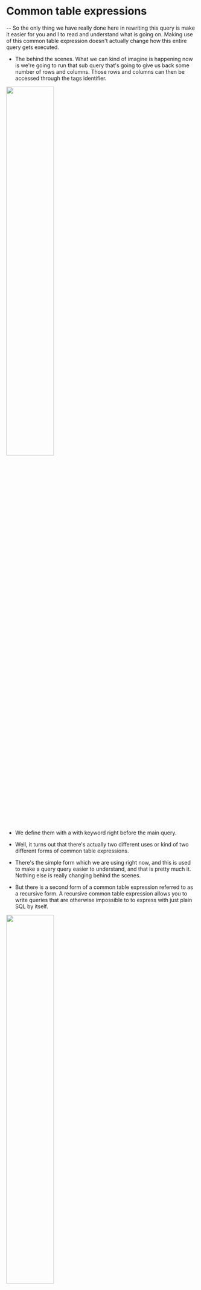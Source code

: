 # Common table expressions

-- So the only thing we have really done here in rewriting this query is make it easier for you and I to read and understand what is going on. Making use of this common table expression doesn't actually change how this entire query gets executed.

- The behind the scenes. What we can kind of imagine is happening now is we're going to run that sub query that's going to give us back some number of rows and columns. Those rows and columns can then be accessed through the tags identifier.

[<img src="./pictures/common_table_expression.png" width="50%"/>](./pictures/common_table_expression.png)

- We define them with a with keyword right before the main query.

- Well, it turns out that there's actually two different uses or kind of two different forms of common table expressions.

- There's the simple form which we are using right now, and this is used to make a query query easier to understand, and that is pretty much it. Nothing else is really changing behind the scenes.

- But there is a second form of a common table expression referred to as a recursive form. A recursive common table expression allows you to write queries that are otherwise impossible to to express with just plain SQL by itself.

[<img src="./pictures/common_table_expressions.png" width="50%"/>](./pictures/common_table_expressions.png)

# Recursive CTE(Common table expressions)

[<img src="./pictures/recursive_ctes.png" width="50%"/>](./pictures/recursive_ctes.png)

- As I've mentioned, every recursive CTE is going to have a union inside of it, whether or not you think you need it.

- We then have one select immediately above, we refer to the select statement above the Union. As the initial or non-recursive query.

- Then immediately after the union, we've got another select. We refer to this statement right here as the recursive query.

[<img src="./pictures/recursice_cte.png" width="50%"/>](./pictures/recursice_cte.png)

[<img src="./pictures/recursive_01.png" width="50%"/>](./pictures/recursive_01.png)

- The first thing that occurs when we run this query, Postgres is going to define two tables behind the scenes. So you're not really going to see these immediately or really see them in any kind of output. We refer to these two temporary tables as a results table and the working table.

[<img src="./pictures/recursive_steps.png" width="50%"/>](./pictures/recursive_steps.png)

- Both these tables are going to be given some number of columns. The columns that they get assigned are whatever you have inside of that set of parentheses right there. So we have with recursive, then some name and then a set of parentheses.

- In this case, we have just one word inside those parentheses of Val, which again is short for value. That means that both of our tables are going to have one single column labeled Val.

[<img src="./pictures/recursive_steps_01.png" width="50%"/>](./pictures/recursive_steps_01.png)

- If we had additional words inside of here, such as maybe created_at or count, that means that we would have additional columns inside of both these tables.


[<img src="./pictures/recursive_steps_03.png" width="50%"/>](./pictures/recursive_steps_03.png)

- In step number two, we run the initial or non-recursive statement. So we're going to run that and then we're going to put the results from that statement into both the results table and the working table.

- So we can imagine that we're going to execute select 3 as Val by itself.

[<img src="./pictures/recursive_04.png" width="50%"/>](./pictures/recursive_04.png)

- So in step number three, we're going to now run our recursive statement. And here's the kind of little trick to understanding what's going on here. We're going to replace the table name of Countdown in there with a reference to the working table instead.

- We are selecting all the different rows from the working table where Val is greater than one. So in that case, it gives us this one row right here. Then from that one row, we are saying take the value inside of the Val column and subtract one from it.

-  if the recursive statement returned any rows. And yep, it definitely did. It gave us that right there. Then we're going to take that row and append it to the results table.

- I'm then going to throw away. This is not really in the step right here, but I'm going to throw away everything inside of the working table as it stands right now, and I'm going to replace it with the result of that recursive query that we just calculated.

- Because our recursive statement just returns some rows. We're then going to run a recursive statement again.

- So we're going to go back up here to step number three. So let's imagine what happens there again, that we're going to run the recursive statement.

-  in the last case, when we executed this query right here, we did not get any rows back out of it. No rows whatsoever. So in this case, our recursive statement returned no rows. So we are going to immediately stop recursion.

- Then our results table will be taken. We're going to rename the results table to whatever we named our recursive as. In this case, we called it Countdown.

- And now we're going to make this resulting table right here accessible to the rest of our query or essentially the outer query.

[<img src="./pictures/recursive__step_05.png" width="50%"/>](./pictures/recursive__step_05.png)

[<img src="./pictures/recursive__step_06.png" width="50%"/>](./pictures/recursive__step_06.png)

[<img src="./pictures/recursive__step_07.png" width="50%"/>](./pictures/recursive__step_07.png)

[<img src="./pictures/recursive__step_08.png" width="50%"/>](./pictures/recursive__step_08.png)

# Why use recursive ctes

- So Instagram makes the assumption this is a really big assumption. If I am interested in these people and those people are interested in these people, then I should be interested in Justin Bieber, Jennifer Lopez and Snoop Dog as well.

- So to get the list of suggestions for this page right here, we would have to write out a query to take a look at who some user is following. Find those people and then find who they are following in turn.

[<img src="./pictures/why_use_resursive_ctes.png" width="50%"/>](./pictures/why_use_resursive_ctes.png)

- As you can imagine that this tree kind of grows in depth over and over and over.

- So even if we could figure out some way to write a joint statement to get this kind of first unassociated layer, because I am already following these people, even if we could kind of figure out a joint statement to get these writing out, a joint statement to go down another level and then another in another would get really confusing and really nasty really quickly.

[<img src="./pictures/why_use_resursive_ctes_02.png" width="50%"/>](./pictures/why_use_resursive_ctes_02.png)
